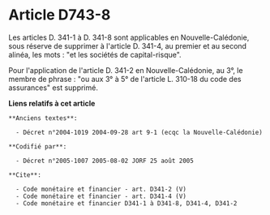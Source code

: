 # Article D743-8

Les articles D. 341-1 à D. 341-8 sont applicables en Nouvelle-Calédonie, sous réserve de supprimer à l'article D. 341-4, au
premier et au second alinéa, les mots : "et les sociétés de capital-risque".

Pour l'application de l'article D. 341-2 en Nouvelle-Calédonie, au 3°, le membre de phrase : "ou aux 3° à 5° de l'article L.
310-18 du code des assurances" est supprimé.

**Liens relatifs à cet article**

	**Anciens textes**:

	  - Décret n°2004-1019 2004-09-28 art 9-1 (ecqc la Nouvelle-Calédonie)

	**Codifié par**:

	  - Décret n°2005-1007 2005-08-02 JORF 25 août 2005

	**Cite**:

	  - Code monétaire et financier - art. D341-2 (V)
	  - Code monétaire et financier - art. D341-4 (V)
	  - Code monétaire et financier D341-1 à D341-8, D341-4, D341-2
